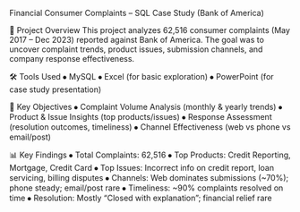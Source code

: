 
Financial Consumer Complaints – SQL Case Study (Bank of America)

📌 Project Overview
This project analyzes 62,516 consumer complaints (May 2017 – Dec 2023) reported against Bank of America.
The goal was to uncover complaint trends, product issues, submission channels, and company response effectiveness.

🛠️ Tools Used
⦁	MySQL
⦁	Excel (for basic exploration)
⦁	PowerPoint (for case study presentation)

🔑 Key Objectives
⦁	Complaint Volume Analysis (monthly & yearly trends)
⦁	Product & Issue Insights (top products/issues)
⦁	Response Assessment (resolution outcomes, timeliness)
⦁	Channel Effectiveness (web vs phone vs email/post)

📊 Key Findings
⦁	Total Complaints: 62,516
⦁	Top Products: Credit Reporting, Mortgage, Credit Card
⦁	Top Issues: Incorrect info on credit report, loan servicing, billing disputes
⦁	Channels: Web dominates submissions (~70%); phone steady; email/post rare
⦁	Timeliness: ~90% complaints resolved on time
⦁	Resolution: Mostly “Closed with explanation”; financial relief rare
